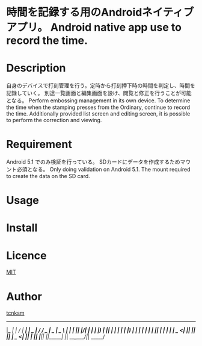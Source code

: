 
時間を記録する用のAndroidネイティブアプリ。
Android native app use to record the time.
=========================================================

# Description
自身のデバイスで打刻管理を行う。定時から打刻押下時の時間を判定し、時間を記録していく。
別途一覧画面と編集画面を設け、閲覧と修正を行うことが可能となる。
Perform embossing management in its own device. To determine the time when the stamping presses from the Ordinary, continue to record the time.
Additionally provided list screen and editing screen, it is possible to perform the correction and viewing.

# Requirement
Android 5.1 でのみ検証を行っている。
SDカードにデータを作成するためマウント必須となる。
Only doing validation on Android 5.1.
The mount required to create the data on the SD card.

# Usage

# Install

# Licence
[MIT](https://github.com/peko-the3rd/tool/blob/master/LICENCE)

# Author
[tcnksm](https://github.com/peko-the3rd)

 _____ ___ __  __ _____   ____  _____ ____ ___  ____  ____  
|_   _|_ _|  \/  | ____| |  _ \| ____/ ___/ _ \|  _ \|  _ \ 
  | |  | || |\/| |  _|   | |_) |  _|| |  | | | | |_) | | | |
  | |  | || |  | | |___  |  _ <| |__| |__| |_| |  _ <| |_| |
  |_| |___|_|  |_|_____| |_| \_\_____\____\___/|_| \_\____/ 
                                                            
